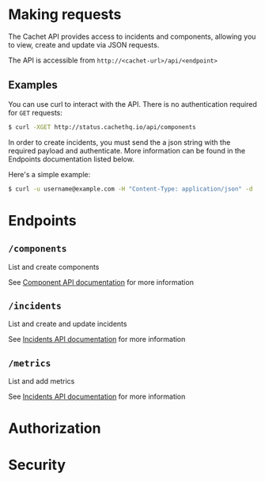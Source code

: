 # Making requests

The Cachet API provides access to incidents and components, allowing you to view, create and update via JSON requests.

The API is accessible from `http://<cachet-url>/api/<endpoint>`

## Examples

You can use curl to interact with the API. There is no authentication required for `GET` requests:

```bash
$ curl -XGET http://status.cachethq.io/api/components
```

In order to create incidents, you must send the a json string with the required payload and authenticate. More information can be found in the Endpoints documentation listed below.

Here's a simple example:

```bash
$ curl -u username@example.com -H "Content-Type: application/json" -d '{"name":"API","description":"An example description","status":1}' http://status.cachethq.io/api/components
```

# Endpoints

## `/components`
List and create components

See [Component API documentation](components.md) for more information

## `/incidents`
List and create and update incidents

See [Incidents API documentation](incidents.md) for more information

## `/metrics`
List and add metrics

See [Incidents API documentation](metrics.md) for more information

# Authorization

# Security
